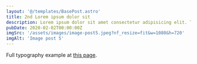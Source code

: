 ```yaml
---
layout: '@/templates/BasePost.astro'
title: 2nd Lorem ipsum dolor sit
description: Lorem ipsum dolor sit amet consectetur adipisicing elit. Tenetur vero esse non molestias eos excepturi.
pubDate: 2020-02-02T00:00:00Z
imgSrc: '/assets/images/image-post5.jpeg?nf_resize=fit&w=1080&h=720'
imgAlt: 'Image post 5'
---
```


Full typography example at [this page](./sixth-post).
